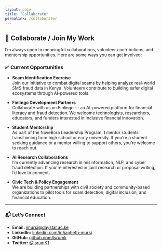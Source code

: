 ```yaml
---
layout: page
title: "Collaborate"
permalink: /collaborate/
---
```


## 🤝 Collaborate / Join My Work

I’m always open to meaningful collaborations, volunteer contributions, and mentorship opportunities. Here are some ways you can get involved:

### ✅ Current Opportunities

- **Scam Identification Exercise**  
Join our initiative to combat digital scams by helping analyze real-world SMS fraud data in Kenya. Volunteers contribute to building safer digital ecosystems through AI-powered tools.

- **Finlingo Development Partners**  
Collaborate with us on Finlingo — an AI-powered platform for financial literacy and fraud detection. We welcome technologists, researchers, educators, and funders interested in inclusive financial innovation.

- **Student Mentorship**  
As part of the NiweBora Leadership Program, I mentor students transitioning from high school or early university. If you're a student seeking guidance or a mentor willing to support others, you're welcome to reach out.

- **AI Research Collaborations**  
I’m currently advancing research in misinformation, NLP, and cyber fraud detection. If you're interested in joint research or proposal writing, I’d love to connect.

- **Civic Tech & Policy Engagement**  
We are building partnerships with civil society and community-based organizations to pilot tools for scam detection, digital inclusion, and financial education.

---

### 📬 Let’s Connect

- **Email:** [jmursi@daystar.ac.ke](mailto:jmursi@daystar.ac.ke)  
- **LinkedIn:** [linkedin.com/in/japheth-mursi](https://www.linkedin.com/in/japheth-mursi)  
- **GitHub:** [github.com/lsrumk](https://github.com/lsrumk)  
- **Twitter:** [@IsrumK1](https://twitter.com/IsrumK1)

